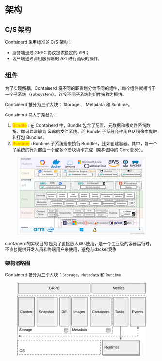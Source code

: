# 架构

## C/S 架构

Containerd 采用标准的 C/S 架构：

* 服务端通过 GRPC 协议提供稳定的 API；
* 客户端通过调用服务端的 API 进行高级的操作。

## 组件

为了实现解耦，Containerd 将不同的职责划分给不同的组件，每个组件就相当于一个子系统（subsystem）。连接不同子系统的组件被称为模块。

Containerd 被分为三个大块： Storage 、 Metadata 和 Runtime。

Containerd 两大子系统为：&#x20;

1. <mark style="color:orange;">**Bundle**</mark> : 在 Containerd 中，Bundle 包含了配置、元数据和根文件系统数据，你可以理解为 容器的文件系统。而 Bundle 子系统允许用户从镜像中提取和打包 Bundles。&#x20;
2. <mark style="color:orange;">**Runtime**</mark> : Runtime 子系统用来执行 Bundles，比如创建容器。其中，每一个子系统的行为都由一个或多个模块协作完成（架构图中的 Core 部分）。

<figure><img src="../../.gitbook/assets/image (8).png" alt=""><figcaption></figcaption></figure>

containerd的实现目的 是为了直接嵌入k8s使用，是一个工业级的容器运行时，不直接提供开发人员和终端用户来使用，避免与docker竞争

### 架构缩略图

Containerd 被分为三个大块：`Storage`、`Metadata` 和 `Runtime`

<figure><img src="../../.gitbook/assets/image (9).png" alt=""><figcaption></figcaption></figure>
